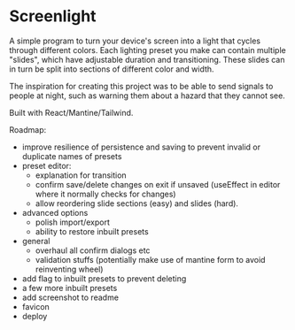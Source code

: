 # Screenlight

A simple program to turn your device's screen into a light that cycles through different colors. Each lighting preset you make can contain multiple "slides", which have adjustable duration and transitioning. These slides can in turn be split into sections of different color and width.

The inspiration for creating this project was to be able to send signals to people at night, such as warning them about a hazard that they cannot see.

Built with React/Mantine/Tailwind.

Roadmap:
- improve resilience of persistence and saving to prevent invalid or duplicate names of presets
- preset editor:
    - explanation for transition
    - confirm save/delete changes on exit if unsaved (useEffect in editor where it normally checks for changes)
    - allow reordering slide sections (easy) and slides (hard).
- advanced options
    - polish import/export
    - ability to restore inbuilt presets
- general
    - overhaul all confirm dialogs etc
    - validation stuffs (potentially make use of mantine form to avoid reinventing wheel)
- add flag to inbuilt presets to prevent deleting
- a few more inbuilt presets
- add screenshot to readme
- favicon
- deploy